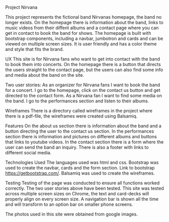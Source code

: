 Project Nirvana

This project represents the fictional band Nirvanas homepage, the band no longer exists. 
On the homepage there is information about the band, links to music videos from their diffent albums and a contact page where you can get in contact to book the band for shows.
The homepage is built with bootstrap components, including a navbar, jumbotron and cards and can be viewed on multiple screen sizes.
It is user friendly and has a color theme and style that fits the brand.


UX
This site is for Nirvana fans who want to get into contact with the band to book them into concerts. 
On the homepage there is a button that directs the users straight to the contact page, but the users can also find some info and media about the band on the site.


Two user stories:
As an organizer for Nirvana fans I want to book the band for a concert. I go to the homepage, click on the contact us button and get directed to the contact form.
As a Nirvana fan I want to find some media on the band. I go to the performances section and listen to their albums.


Wireframes
There is a directory called wireframes in the project where there is a pdf-file, the wireframes were created using Balsamiq.


Features
On the about us section there is information about the band and a button directing the user to the contact us section.
In the performances section there is information and pictures on different albums and buttons that links to youtube videos. 
In the contact section there is a form where the user can send the band an inquiry. 
There is also a footer with links to different social media.


Technologies Used
The languages used was html and css. Bootstrap was used to create the navbar, cards and the form section.
Link to bootstrap https://getbootstrap.com/. 
Balsamiq was used to create the wireframes.


Testing
Testing of the page was conducted to ensure all functions worked correctly. The two user stories above have been tested.
This site was tested across multiple screen sizes on Chrome, the text and card-decks will properly align on every screen size.
A navigation bar is shown all the time and will transform to an option bar on smaller phone screens.


The photos used in this site were obtained from google images.

